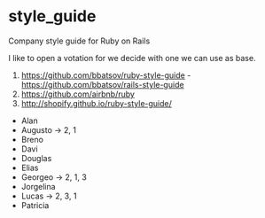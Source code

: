 # style_guide
Company style guide for Ruby on Rails


I like to open a votation for we decide with one we can use as base.
1) https://github.com/bbatsov/ruby-style-guide - https://github.com/bbatsov/rails-style-guide
2) https://github.com/airbnb/ruby
3) http://shopify.github.io/ruby-style-guide/

- Alan
- Augusto -> 2, 1
- Breno
- Davi
- Douglas
- Elias
- Georgeo -> 2, 1, 3
- Jorgelina
- Lucas -> 2, 3, 1
- Patricia
